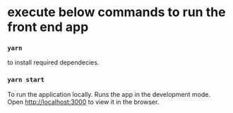 # execute below commands to run the front end app


### `yarn`
to install required dependecies.

### `yarn start`
To run the application locally.
Runs the app in the development mode.\
Open [http://localhost:3000](http://localhost:3000) to view it in the browser.